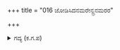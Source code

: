 +++
title = "016 ಜೋಡಿಸಿದನಮರೇನ್ದ್ರನಮರರ"

+++

<details><summary>ಗದ್ಯ (ಕ.ಗ.ಪ) </summary>

16. ಆ ದೇವೇಂದ್ರನೇ ಯುದ್ಧವನ್ನು ನಿಶ್ಚಯಿಸಿದ್ದಾನೆ. ಈಗ ನಮ್ಮ ಹಿರಣ್ಯನಗರಿಗೆ ದೇವಸೇನೆ ಮುತ್ತಿಗೆ ಹಾಕಿದೆ.  ವರುಣ, ಯಮ, ಅಗ್ನಿ, ವಾಯುವೇ ಮೊದಲಾದ ವೀರರು ಬಂದಿದ್ದಾರೆ. ಎಂದಿನಂತಿಲ್ಲದೆ ಇದೇನೋ ಹೊಸರೀತಿಯದಾಗಿದೆ. ಬಂದಿರುವ ಎಲ್ಲಾ ಮೂರ್ಖ ಶಿಖಾಮಣಿಗಳನ್ನು ಹಿಡಿದು ಬೇಗನೇ ಬಂಧಿಸು' ಎಂದು ದೂತನು ಬಿನ್ನವಿಸಿದನು.
</details>
